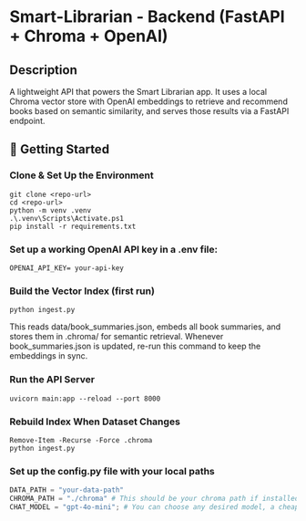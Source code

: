 # Smart-Librarian - Backend (FastAPI + Chroma + OpenAI)
## Description

A lightweight API that powers the Smart Librarian app.
It uses a local Chroma vector store with OpenAI embeddings to retrieve and recommend books based on semantic similarity, and serves those results via a FastAPI endpoint.

## 🚀 Getting Started
### Clone & Set Up the Environment
```commandline
git clone <repo-url>
cd <repo-url>
python -m venv .venv
.\.venv\Scripts\Activate.ps1
pip install -r requirements.txt
```

### Set up a working OpenAI API key in a .env file:
```commandline
OPENAI_API_KEY= your-api-key
```
### Build the Vector Index (first run)
```
python ingest.py
```
This reads data/book_summaries.json, embeds all book summaries, and stores them in .chroma/ for semantic retrieval.
Whenever book_summaries.json is updated, re-run this command to keep the embeddings in sync.

### Run the API Server
```commandline
uvicorn main:app --reload --port 8000
```

### Rebuild Index When Dataset Changes
```
Remove-Item -Recurse -Force .chroma
python ingest.py
```

### Set up the config.py file with your local paths
```python
DATA_PATH = "your-data-path"
CHROMA_PATH = "./chroma" # This should be your chroma path if installed correctly
CHAT_MODEL = "gpt-4o-mini"; # You can choose any desired model, a cheaper one is recommended for cost efficiency
```




